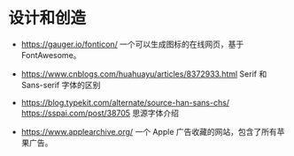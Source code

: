 # 设计和创造

* https://gauger.io/fonticon/ 一个可以生成图标的在线网页，基于 FontAwesome。

* https://www.cnblogs.com/huahuayu/articles/8372933.html Serif 和 Sans-serif 字体的区别
  
* https://blog.typekit.com/alternate/source-han-sans-chs/ https://sspai.com/post/38705 思源字体介绍

* https://www.applearchive.org/ 一个 Apple 广告收藏的网站，包含了所有苹果广告。